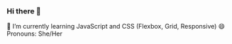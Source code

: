 ### Hi there 👋

🌱 I’m currently learning JavaScript and CSS (Flexbox, Grid, Responsive)
😄 Pronouns: She/Her
